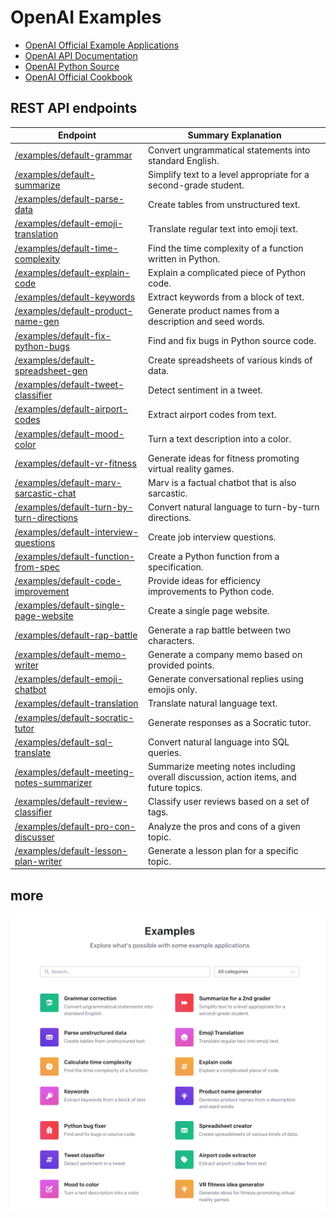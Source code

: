 # OpenAI Examples

- [OpenAI Official Example Applications](https://platform.openai.com/examples)
- [OpenAI API Documentation](https://platform.openai.com/docs/api-reference/making-requests?lang=python)
- [OpenAI Python Source](https://github.com/openai/openai-python)
- [OpenAI Official Cookbook](https://github.com/openai/openai-cookbook/)

## REST API endpoints

| Endpoint                                                                             | Summary Explanation                                                                    |
| ------------------------------------------------------------------------------------ | -------------------------------------------------------------------------------------- |
| [/examples/default-grammar](./example-01-grammar.md)                                 | Convert ungrammatical statements into standard English.                                |
| [/examples/default-summarize](./example-02-summarize.md)                             | Simplify text to a level appropriate for a second-grade student.                       |
| [/examples/default-parse-data](./example-03-parse-data.md)                           | Create tables from unstructured text.                                                  |
| [/examples/default-emoji-translation](./example-04-emoji-translation.md)             | Translate regular text into emoji text.                                                |
| [/examples/default-time-complexity](./example-05-time-complexity.md)                 | Find the time complexity of a function written in Python.                              |
| [/examples/default-explain-code](./example-06-explain-code.md)                       | Explain a complicated piece of Python code.                                            |
| [/examples/default-keywords](./example-07-keywords.md)                               | Extract keywords from a block of text.                                                 |
| [/examples/default-product-name-gen](./example-08-product-name-gen.md)               | Generate product names from a description and seed words.                              |
| [/examples/default-fix-python-bugs](./example-09-fix-python-bugs.md)                 | Find and fix bugs in Python source code.                                               |
| [/examples/default-spreadsheet-gen](./example-10-spreadsheet-gen.md)                 | Create spreadsheets of various kinds of data.                                          |
| [/examples/default-tweet-classifier](./example-11-tweet-classifier.md)               | Detect sentiment in a tweet.                                                           |
| [/examples/default-airport-codes](./example-12-airport-codes.md)                     | Extract airport codes from text.                                                       |
| [/examples/default-mood-color](./example-13-mood-color.md)                           | Turn a text description into a color.                                                  |
| [/examples/default-vr-fitness](./example-14-vr-fitness.md)                           | Generate ideas for fitness promoting virtual reality games.                            |
| [/examples/default-marv-sarcastic-chat](./example-15-marv-sarcastic-chat.md)         | Marv is a factual chatbot that is also sarcastic.                                      |
| [/examples/default-turn-by-turn-directions](./example-16-turn-by-turn-directions.md) | Convert natural language to turn-by-turn directions.                                   |
| [/examples/default-interview-questions](./example-17-interview-questions.md)         | Create job interview questions.                                                        |
| [/examples/default-function-from-spec](./example-18-function-from-spec.md)           | Create a Python function from a specification.                                         |
| [/examples/default-code-improvement](./example-19-code-improvement.md)               | Provide ideas for efficiency improvements to Python code.                              |
| [/examples/default-single-page-website](./example-20-single-page-website.md)         | Create a single page website.                                                          |
| [/examples/default-rap-battle](./example-21-rap-battle.md)                           | Generate a rap battle between two characters.                                          |
| [/examples/default-memo-writer](./example-22-memo-writer.md)                         | Generate a company memo based on provided points.                                      |
| [/examples/default-emoji-chatbot](./example-23-emoji-chatbot.md)                     | Generate conversational replies using emojis only.                                     |
| [/examples/default-translation](./example-24-translation.md)                         | Translate natural language text.                                                       |
| [/examples/default-socratic-tutor](./example-25-socratic-tutor.md)                   | Generate responses as a Socratic tutor.                                                |
| [/examples/default-sql-translate](./example-26-sql-translate.md)                     | Convert natural language into SQL queries.                                             |
| [/examples/default-meeting-notes-summarizer](./example-27-notes-summarizer.md)       | Summarize meeting notes including overall discussion, action items, and future topics. |
| [/examples/default-review-classifier](./example-28-review-classifier.md)             | Classify user reviews based on a set of tags.                                          |
| [/examples/default-pro-con-discusser](./example-29-pro-con-discusser.md)             | Analyze the pros and cons of a given topic.                                            |
| [/examples/default-lesson-plan-writer](./example-30-lesson-plan-writer.md)           | Generate a lesson plan for a specific topic.                                           |

## more

![OpenAI Examples](https://raw.githubusercontent.com/FullStackWithLawrence/aws-openai/main/doc/img/openai-examples.png "OpenAI Examples")
